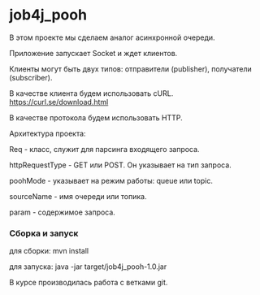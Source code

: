 # job4j_pooh
В этом проекте мы сделаем аналог асинхронной очереди.

Приложение запускает Socket и ждет клиентов.

Клиенты могут быть двух типов: отправители (publisher), получатели (subscriber).

В качестве клиента будем использовать cURL. https://curl.se/download.html 

В качестве протокола будем использовать HTTP.

Архитектура проекта:

Req - класс, служит для парсинга входящего запроса.

httpRequestType - GET или POST. Он указывает на тип запроса.

poohMode - указывает на режим работы: queue или topic.

sourceName - имя очереди или топика.

param - содержимое запроса.
### Сборка и запуск
для сборки: mvn install

для запуска: java -jar target/job4j_pooh-1.0.jar

В курсе производилась работа с ветками git.